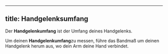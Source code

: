 ***

## title: Handgelenksumfang

Der **Handgelenkumfang** ist der Umfang deines Handgelenks.

Um deinen **Handgelenkumfang**zu messen, führe das Bandmaß um deinen Handgelenk herum aus, wo dein Arm deine Hand verbindet.
